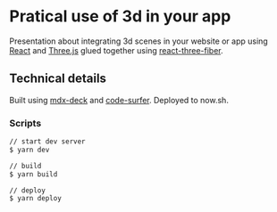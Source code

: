 # Pratical use of 3d in your app

Presentation about integrating 3d scenes in your website or app using [React](https://reactjs.org/) and [Three.js](https://threejs.org/) glued together using [react-three-fiber](https://github.com/react-spring/react-three-fiber).

## Technical details

Built using [mdx-deck](https://github.com/jxnblk/mdx-deck) and [code-surfer](https://github.com/pomber/code-surfer). Deployed to now.sh.

### Scripts

```bash
// start dev server
$ yarn dev

// build
$ yarn build

// deploy
$ yarn deploy
```
